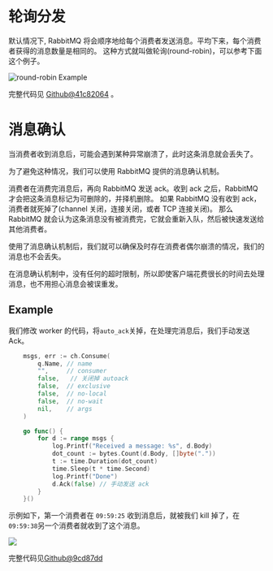 # 轮询分发

默认情况下, RabbitMQ 将会顺序地给每个消费者发送消息。平均下来，每个消费者获得的消息数量是相同的。
这种方式就叫做轮询(round-robin)，可以参考下面这个例子。

![round-robin Example](https://passage-1253400711.cos-website.ap-beijing.myqcloud.com/2019-12-12-014029.png)

完整代码见 [Github@41c82064](https://github.com/bwangelme/RabbitMQDemo/tree/41c82064edbde8c3bf74c1474420da821f7ac6dc) 。

# 消息确认

当消费者收到消息后，可能会遇到某种异常崩溃了，此时这条消息就会丢失了。

为了避免这种情况，我们可以使用 RabbitMQ 提供的消息确认机制。

消费者在消费完消息后，再向 RabbitMQ 发送 ack。收到 ack 之后，RabbitMQ 才会把这条消息标记为可删除的，并择机删除。
如果 RabbitMQ 没有收到 ack，消费者就死掉了(channel 关闭，连接关闭，或者 TCP 连接关闭)。
那么 RabbitMQ 就会认为这条消息没有被消费完，它就会重新入队，然后被快速发送给其他消费者。

使用了消息确认机制后，我们就可以确保及时存在消费者偶尔崩溃的情况，我们的消息也不会丢失。

在消息确认机制中，没有任何的超时限制，所以即使客户端花费很长的时间去处理消息，也不用担心消息会被误重发。

## Example

我们修改 worker 的代码，将`auto_ack`关掉，在处理完消息后，我们手动发送 Ack。

```go
	msgs, err := ch.Consume(
		q.Name, // name
		"",     // consumer
		false,   // 关闭掉 autoack
		false,  // exclusive
		false,  // no-local
		false,  // no-wait
		nil,    // args
	)

	go func() {
		for d := range msgs {
			log.Printf("Received a message: %s", d.Body)
			dot_count := bytes.Count(d.Body, []byte("."))
			t := time.Duration(dot_count)
			time.Sleep(t * time.Second)
			log.Printf("Done")
			d.Ack(false) // 手动发送 ack
		}
	}()
```

示例如下，第一个消费者在 `09:59:25` 收到消息后，就被我们 kill 掉了，在`09:59:38`另一个消费者就收到了这个消息。

![](https://passage-1253400711.cos-website.ap-beijing.myqcloud.com/2019-12-12-015958.png)

完整代码见[Github@9cd87dd](https://github.com/bwangelme/RabbitMQDemo/tree/9cd87dd)

